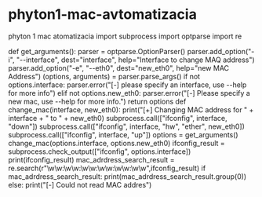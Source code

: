 # phyton1-mac-avtomatizacia
phyton 1 mac atomatizacia
import subprocess
import optparse
import re

def get_arguments():
    parser = optparse.OptionParser()
    parser.add_option("-i", "--interface", dest="interface", help="Interface to change MAQ address")
    parser.add_option("-e", "--eth0", dest="new_eth0", help="new MAC Address")
    (options, arguments) = parser.parse_args()
    if not options.interface:
        parser.error("[-] please specify an interface, use --help for more info")
    elif not options.new_eth0:
        parser.error("[-] Please specify a new mac, use --help for more info.")
    return options
def change_mac(interface, new_eth0):
    print("[+] Changing MAC address for " + interface + " to " + new_eth0)
    subprocess.call(["ifconfig", interface, "down"])
    subprocess.call(["ifconfig", interface, "hw", "ether", new_eth0])
    subprocess.call(["ifconfig", interface, "up"])
options = get_arguments()
change_mac(options.interface, options.new_eth0)
ifconfig_result = subprocess.check_output(["ifconfig", options.interface])
print(ifconfig_result)
mac_adrdress_search_result = re.search(r"\w\w:\w\w:\w\w:\w\w:\w\w:\w\w",ifconfig_result)
if mac_adrdress_search_result:
    print(mac_adrdress_search_result.group(0))
else:
    print("[-] Could not read MAC addres")
